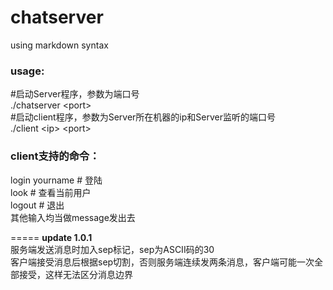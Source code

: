 chatserver
==========
using markdown syntax  
### usage:
\#启动Server程序，参数为端口号  
./chatserver \<port\>  
\#启动client程序，参数为Server所在机器的ip和Server监听的端口号  
./client \<ip\> \<port\>
    
### client支持的命令：
login yourname # 登陆  
look  # 查看当前用户  
logout # 退出  
其他输入均当做message发出去  

=====
**update 1.0.1**  
服务端发送消息时加入sep标记，sep为ASCII码的30  
客户端接受消息后根据sep切割，否则服务端连续发两条消息，客户端可能一次全部接受，这样无法区分消息边界
